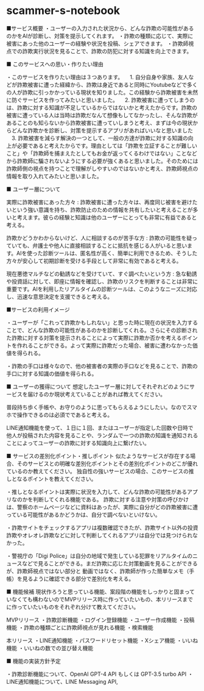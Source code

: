 # scammer-s-notebook

■サービス概要
・ユーザーの入力された状況から、どんな詐欺の可能性があるのかをAIが診断し、対策を提示してくれます。
・詐欺の種類に応じて、実際に被害にあった他のユーザーの経験や状況を投稿、シェアできます。
・詐欺師視点での詐欺実行状況を見ることで、詐欺の防犯に対する知識を向上できます。


■ このサービスへの思い・作りたい理由

・このサービスを作りたい理由は３つあります。
　1. 自分自身や家族、友人などが詐欺被害に遭った経緯から、詐欺は身近であると同時にYoutubeなどで多くの人が詐欺に引っかかっている現状を知りました。この経験から詐欺被害を未然に防ぐサービスを作ってみたいと思いました。
　2. 詐欺被害に遭ってしまうのは、詐欺に対する知識が不足しているからではないかと考えたからです。詐欺の被害に遭っている人は当時は詐欺だなんて想像もしてなかったし、そんな詐欺があることのも知らないから詐欺被害に遭っていしまうと考え、まずは今の現状からどんな詐欺かを診断し、対策を提示するアプリがあればいいなと思いました
　3. 詐欺被害を減らす解決の一つとして、一般の方達が詐欺に対する知識の向上が必要であると考えたからです。理由としては「詐欺を立証することが難しいこと」や「詐欺師を捕まえたとしてもお金が返ってくるわけではない」ことなどから詐欺師に騙されないようにする必要が強くあると思いました。そのためには詐欺師側の視点を持つことで理解がしやすいのではないかと考え、詐欺師視点の情報を取り入れてみたいと思いました。


■ ユーザー層について

 実際に詐欺被害にあった方々
   : 詐欺被害に遭った方々は、再度同じ被害を避けたいという強い意識を持ち、詐欺防止のための情報を共有したいと考えることが多いと考えます。彼らの経験と知識は他のユーザーにとっても非常に有益であると考える。

 詐欺かどうかわからないけど、人に相談するのが苦手な方
   : 詐欺の可能性を疑っていても、弁護士や他人に直接相談することに抵抗を感じる人がいると思います。AIを使った診断ツールは、匿名性が高く、簡単に利用できるため、そうした方々が安心して初期診断を受ける手段として非常に有効であると考える。

 現在悪徳マルチなどの勧誘などを受けていて、すぐ調べたいという方
   : 急な勧誘や投資話に対して、即座に情報を確認し、詐欺のリスクを判断することは非常に重要です。AIを利用したリアルタイムの診断ツールは、このようなニーズに対応し、迅速な意思決定を支援できると考える。

■サービスの利用イメージ

・ユーザーが「これって詐欺かもしれない」と思った時に現在の状況を入力することで、どんな詐欺の可能性があるのかを診断してくれる。さらにその診断された詐欺に対する対策を提示されることによって実際に詐欺か否かを考えるポイントを作れることができる。よって実際に詐欺だった場合、被害に遭わなかった価値を得られる。

・詐欺の手口は様々なので、他の被害者の実際の手口などを見ることで、詐欺の手口に対する知識の価値を得られる。


■ ユーザーの獲得について
想定したユーザー層に対してそれぞれどのようにサービスを届けるのか現状考えていることがあれば教えてください。

普段持ち歩く手帳や、お守りのように思ってもらえるようにしたい。なのでスマホで操作できるのは必須でであると考える。

LINE通知機能を使って、１日に１回、またはユーザーが指定した回数や日時で他人が投稿された内容を見ることや、ランダムで一つの詐欺の知識を通知されることによってユーザーの詐欺に対する知識向上に繋げたい。


■ サービスの差別化ポイント・推しポイント
似たようなサービスが存在する場合、そのサービスとの明確な差別化ポイントとその差別化ポイントのどこが優れているのか教えてください。
独自性の強いサービスの場合、このサービスの推しとなるポイントを教えてください。

・推しとなるポイントは実際に状況を入力して、どんな詐欺の可能性があるアプリなのかを判断してくれる機能である。
詐欺に対する注意や対策の呼びかけは、警察のホームページなどに資料はあったが、実際に自分がどの詐欺被害に遭っている可能性があるかどうかは、自分で調べないといけない。

・詐欺サイトをチェックするアプリは複数確認できたが、詐欺サイト以外の投資詐欺やオレオレ詐欺などに対して判断してくれるアプリは自分では見つけられなかった。

・警視庁の「Digi Police」は自分の地域で発生している犯罪をリアルタイムのニュースなどで見ることができる。まだ詐欺に応じた対策動画を見ることができるが、詐欺師視点ではない部分と
動画ではなく、詐欺師が作った簡単なメモ（手帳）を見るように確認できる部分で差別化を考える。



■ 機能候補
現状作ろうと思っている機能、案段階の機能をしっかりと固まっていなくても構わないのでMVPリリース時に作っていたいもの、本リリースまでに作っていたいものをそれぞれ分けて教えてください。

MVPリリース
・詐欺診断機能
・ログイン登録機能
・ユーザー作成機能
・投稿機能
・詐欺の種類ごとに詐欺師視点が見れる機能
・検索機能


本リリース
 ・LINE通知機能
 ・パスワードリセット機能
 ・Xシェア機能
 ・いいね機能
 ・いいねの数での並び替え機能


■ 機能の実装方針予定

・詐欺診断機能について、OpenAI GPT-4 API もしくは GPT-3.5 turbo API
・LINE通知機能について、LINE Messaging API,